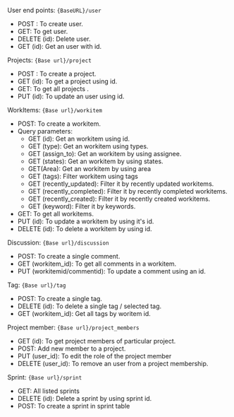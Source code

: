 User end points: `{BaseURL}/user`
- POST : To create user.
- GET: To get user.
- DELETE (id): Delete user.
- GET (id): Get an user with id.

Projects: `{Base url}/project`
- POST :  To create a project.
- GET (id): To get a project using id.
- GET: To get all projects .
- PUT (id): To update an user using id.

WorkItems: `{Base url}/workitem`
- POST: To create a workitem.
- Query parameters:
	- GET (id): Get an workitem using id.
	- GET (type): Get an workitem using types.
	- GET (assign_to): Get an workitem by using assignee.
	- GET (states): Get an workitem by using states.
	- GET(Area): Get an workitem by using area
	- GET (tags): Filter workitem using tags
	- GET (recently_updated): Filter it by recently updated workitems.
	- GET (recently_completed): Filter it by recently completed workitems.
	- GET (recently_created): Filter it by recently created workitems.
	- GET (keyword): Filter it by keywords.
- GET: To get all workitems.
- PUT (id): To update a workitem by using it's id.
- DELETE (id): To delete a workitem by using id.


Discussion: `{Base url}/discussion`
 - POST: To create a single comment.
 - GET (workitem_id): To get all comments in a workitem.
 - PUT (workitemid/commentid): To update a comment using an id.

Tag: `{Base url}/tag`
- POST: To create a single tag.
- DELETE (id): To delete a single tag / selected tag. 
- GET (workitem_id): Get all tags by woritem id.

Project member: `{Base url}/project_members`
- GET (id): To get project members of particular project.
- POST: Add new member to a project.
- PUT (user_id): To edit the role of the project member
- DELETE (user_id): To remove an user from a project membership. 

Sprint: `{Base url}/sprint`
- GET: All listed sprints
- DELETE (id): Delete a sprint by using sprint id.
- POST: To create a sprint in sprint table
